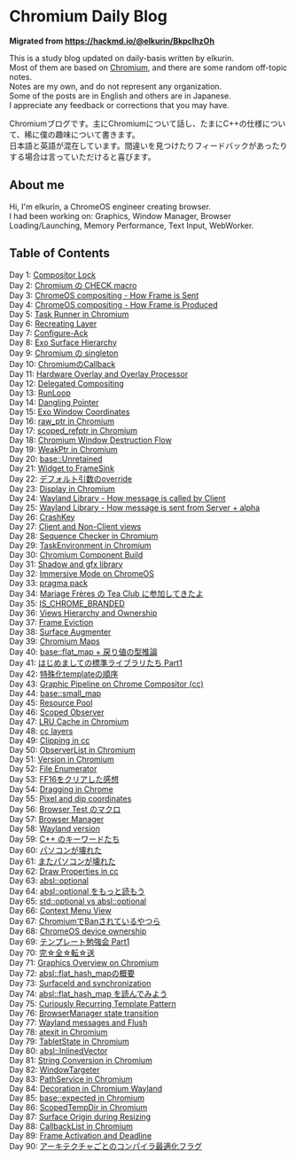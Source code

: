 # Chromium Daily Blog

**Migrated from https://hackmd.io/@elkurin/BkpclhzOh**

This is a study blog updated on daily-basis written by elkurin.  
Most of them are based on [Chromium](https://source.chromium.org/chromium/chromium/src), and there are some random off-topic notes.  
Notes are my own, and do not represent any organization.  
Some of the posts are in English and others are in Japanese.  
I appreciate any feedback or corrections that you may have.

Chromiumブログです。主にChromiumについて話し、たまにC++の仕様について、稀に僕の趣味について書きます。  
日本語と英語が混在しています。間違いを見つけたりフィードバックがあったりする場合は言っていただけると喜びます。

## About me
Hi, I'm elkurin, a ChromeOS engineer creating browser.  
I had been working on: Graphics, Window Manager, Browser Loading/Launching, Memory Performance, Text Input, WebWorker.

## Table of Contents
Day 1: [Compositor Lock](/docs/day1.md)  
Day 2: [Chromium の CHECK macro](/docs/day2.md)  
Day 3: [ChromeOS compositing - How Frame is Sent](/docs/day3.md)  
Day 4: [ChromeOS compositing - How Frame is Produced](/docs/day4.md)  
Day 5: [Task Runner in Chromium](/docs/day5.md)  
Day 6: [Recreating Layer](/docs/day6.md)  
Day 7: [Configure-Ack](/docs/day7.md)  
Day 8: [Exo Surface Hierarchy](/docs/day8.md)  
Day 9: [Chromium の singleton](/docs/day9.md)  
Day 10: [ChromiumのCallback](/docs/day10.md)  
Day 11: [Hardware Overlay and Overlay Processor](/docs/day11.md)  
Day 12: [Delegated Compositing](/docs/day12.md)  
Day 13: [RunLoop](/docs/day13.md)  
Day 14: [Dangling Pointer](/docs/day14.md)  
Day 15: [Exo Window Coordinates](/docs/day15.md)  
Day 16: [raw_ptr in Chromium](/docs/day16.md)  
Day 17: [scoped_refptr in Chromium](/docs/day17.md)  
Day 18: [Chromium Window Destruction Flow](/docs/day18.md)  
Day 19: [WeakPtr in Chromium](/docs/day19.md)  
Day 20: [base::Unretained](/docs/day20.md)  
Day 21: [Widget to FrameSink](/docs/day21.md)  
Day 22: [デフォルト引数のoverride](/docs/day22.md)  
Day 23: [Display in Chromium](/docs/day23.md)  
Day 24: [Wayland Library - How message is called by Client](/docs/day24.md)  
Day 25: [Wayland Library - How message is sent from Server + alpha](/docs/day25.md)  
Day 26: [CrashKey](/docs/day26.md)  
Day 27: [Client and Non-Client views](/docs/day27.md)  
Day 28: [Sequence Checker in Chromium](/docs/day28.md)  
Day 29: [TaskEnvironment in Chromium](/docs/day29.md)  
Day 30: [Chromium Component Build](/docs/day30.md)  
Day 31: [Shadow and gfx library](/docs/day31.md)  
Day 32: [Immersive Mode on ChromeOS](/docs/day32.md)  
Day 33: [pragma pack](/docs/day33.md)  
Day 34: [Mariage Frères の Tea Club に参加してきたよ](https://elkurin.hatenablog.com/entry/2023/06/28/235656)  
Day 35: [IS_CHROME_BRANDED](/docs/day35.md)  
Day 36: [Views Hierarchy and Ownership](/docs/day36.md)  
Day 37: [Frame Eviction](/docs/day37.md)  
Day 38: [Surface Augmenter](/docs/day38.md)  
Day 39: [Chromium Maps](/docs/day39.md)  
Day 40: [base::flat_map + 戻り値の型推論](/docs/day40.md)  
Day 41: [はじめましての標準ライブラリたち Part1](/docs/day41.md)  
Day 42: [特殊化templateの順序](/docs/day42.md)  
Day 43: [Graphic Pipeline on Chrome Compositor (cc)](/docs/day43.md)  
Day 44: [base::small_map](/docs/day44.md)  
Day 45: [Resource Pool](/docs/day45.md)  
Day 46: [Scoped Observer](/docs/day46.md)  
Day 47: [LRU Cache in Chromium](/docs/day47.md)  
Day 48: [cc layers](/docs/day48.md)  
Day 49: [Clipping in cc](/docs/day49.md)  
Day 50: [ObserverList in Chromium](/docs/day50.md)  
Day 51: [Version in Chromium](/docs/day51.md)  
Day 52: [File Enumerator](/docs/day52.md)  
Day 53: [FF16をクリアした感想](https://elkurin.hatenablog.com/entry/2023/07/17/232558)  
Day 54: [Dragging in Chrome](/docs/day54.md)  
Day 55: [Pixel and dip coordinates](/docs/day55.md)  
Day 56: [Browser Test のマクロ](/docs/day56.md)  
Day 57: [Browser Manager](/docs/day57.md)  
Day 58: [Wayland version](/docs/day58.md)  
Day 59: [C++ のキーワードたち](/docs/day59.md)  
Day 60: [パソコンが壊れた](/docs/day60.md)  
Day 61: [またパソコンが壊れた](/docs/day61.md)  
Day 62: [Draw Properties in cc](/docs/day62.md)  
Day 63: [absl::optional](/docs/day63.md)  
Day 64: [absl::optional をもっと読もう](/docs/day64.md)  
Day 65: [std::optional vs absl::optional](/docs/day65.md)  
Day 66: [Context Menu View](/docs/day66.md)  
Day 67: [ChromiumでBanされているやつら](/docs/day67.md)  
Day 68: [ChromeOS device ownership](/docs/day68.md)  
Day 69: [テンプレート勉強会 Part1](/docs/day69.md)  
Day 70: [完☆全☆転☆送](/docs/day70.md)  
Day 71: [Graphics Overview on Chromium](/docs/day71.md)  
Day 72: [absl::flat_hash_mapの概要](/docs/day72.md)  
Day 73: [SurfaceId and synchronization](/docs/day73.md)  
Day 74: [absl::flat_hash_map を読んでみよう](/docs/day74.md)  
Day 75: [Curiously Recurring Template Pattern](/docs/day75.md)  
Day 76: [BrowserManager state transition](/docs/day76.md)  
Day 77: [Wayland messages and Flush](/docs/day77.md)  
Day 78: [atexit in Chromium](/docs/day78.md)  
Day 79: [TabletState in Chromium](/docs/day79.md)  
Day 80: [absl::InlinedVector](/docs/day80.md)  
Day 81: [String Conversion in Chromium](/docs/day81.md)  
Day 82: [WindowTargeter](/docs/day82.md)  
Day 83: [PathService in Chromium](/docs/day83.md)  
Day 84: [Decoration in Chromium Wayland](/docs/day84.md)  
Day 85: [base::expected in Chromium](/docs/day85.md)  
Day 86: [ScopedTempDir in Chromium](/docs/day86.md)  
Day 87: [Surface Origin during Resizing](/docs/day87.md)  
Day 88: [CallbackList in Chromium](/docs/day88.md)  
Day 89: [Frame Activation and Deadline](/docs/day89.md)  
Day 90: [アーキテクチャごとのコンパイラ最適化フラグ](/docs/day90.md)  
